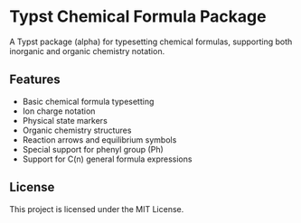 # Typst Chemical Formula Package

A Typst package (alpha) for typesetting chemical formulas, supporting both inorganic and organic chemistry notation.

## Features

- Basic chemical formula typesetting
- Ion charge notation
- Physical state markers
- Organic chemistry structures
- Reaction arrows and equilibrium symbols
- Special support for phenyl group (Ph)
- Support for C(n) general formula expressions

## License

This project is licensed under the MIT License.
